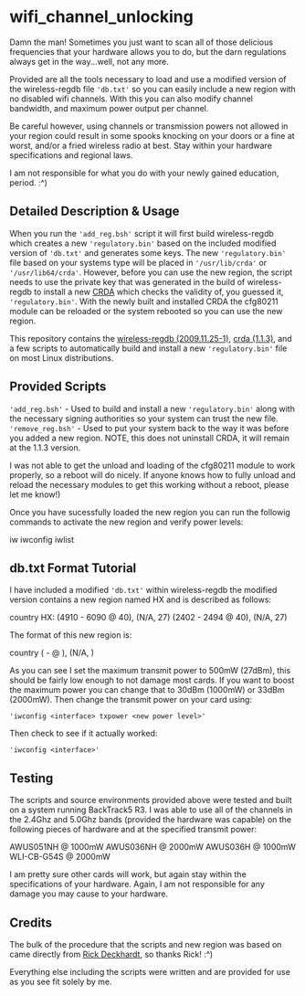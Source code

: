 # wifi_channel_unlocking

Damn the man! Sometimes you just want to scan all of those delicious frequencies that your hardware allows you to do, but the darn regulations always get in the way...well, not any more.

Provided are all the tools necessary to load and use a modified version of the wireless-regdb file `'db.txt'` so you can easily include a new region with no disabled wifi channels.  With this you can also modify channel bandwidth, and maximum power output per channel.

Be careful however, using channels or transmission powers not allowed in your region could result in some spooks knocking on your doors or a fine at worst, and/or a fried wireless radio at best.  Stay within your hardware specifications and regional laws.

I am not responsible for what you do with your newly gained education, period.  :^)

## Detailed Description & Usage

When you run the `'add_reg.bsh'` script it will first build wireless-regdb which creates a new `'regulatory.bin'` based on the included modified version of `'db.txt'` and generates some keys.  The new `'regulatory.bin'` file based on your systems type will be placed in `'/usr/lib/crda'` or `'/usr/lib64/crda'`.  However, before you can use the new region, the script needs to use the private key that was generated in the build of wireless-regdb to install a new [CRDA](http://wireless.kernel.org/en/developers/Regulatory/CRDA) which checks the validity of, you guessed it, `'regulatory.bin'`.  With the newly built and installed CRDA the cfg80211 module can be reloaded or the system rebooted so you can use the new region.

This repository contains the [wireless-regdb (2009.11.25-1)](http://wireless.kernel.org/download/wireless-regdb_2009.11.25-1.tar.gz), [crda (1.1.3)](http://wireless.kernel.org/download/crda/crda-1.1.3.tar.bz2), and a few scripts to automatically build and install a new `'regulatory.bin'` file on most Linux distributions.

## Provided Scripts

`'add_reg.bsh'` - Used to build and install a new `'regulatory.bin'` along with the necessary signing authorities so your system can trust the new file.
`'remove_reg.bsh'` - Used to put your system back to the way it was before you added a new region.  NOTE, this does not uninstall CRDA, it will remain at the 1.1.3 version.

I was not able to get the unload and loading of the cfg80211 module to work properly, so a reboot will do nicely.  If anyone knows how to fully unload and reload the necessary modules to get this working without a reboot, please let me know!)

Once you have sucessfully loaded the new region you can run the followig commands to activate the new region and verify power levels:

iw
iwconfig
iwlist

## db.txt Format Tutorial

I have included a modified `'db.txt'` within wireless-regdb the modified version contains a new region named HX and is described as follows:

country HX:
       (4910 - 6090 @ 40), (N/A, 27)
       (2402 - 2494 @ 40), (N/A, 27)

The format of this new region is:

country <new country code>
       (<bottom channel> - <top channel> @ <maximum channel bandwidth>), (N/A, <maximum transmit power>)

As you can see I set the maximum transmit power to 500mW (27dBm), this should be fairly low enough to not damage most cards. If you want to boost the maximum power you can change that to 30dBm (1000mW) or 33dBm (2000mW). Then change the transmit power on your card using:

`'iwconfig <interface> txpower <new power level>'`

Then check to see if it actually worked:

`'iwconfig <interface>'`

## Testing

The scripts and source environments provided above were tested and built on a system running BackTrack5 R3.  I was able to use all of the channels in the 2.4Ghz and 5.0Ghz bands (provided the hardware was capable) on the following pieces of hardware and at the specified transmit power:

AWUS051NH @ 1000mW
AWUS036NH @ 2000mW
AWUS036H @ 1000mW
WLI-CB-G54S @ 2000mW

I am pretty sure other cards will work, but again stay within the specifications of your hardware.  Again, I am not responsible for any damage you may cause to your hardware.

## Credits

The bulk of the procedure that the scripts and new region was based on came directly from [Rick Deckhardt](http://deckhardt.nl/blog/2011/01/20/regulatory-limitations-in-linux-wireless/), so thanks Rick!  :^)

Everything else including the scripts were written and are provided for use as you see fit solely by me.
